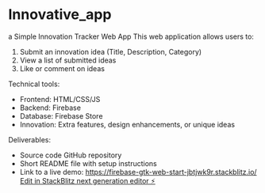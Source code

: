 # Innovative_app

a Simple Innovation Tracker Web App
This web application allows users to:

1. Submit an innovation idea (Title, Description, Category)
2. View a list of submitted ideas
3. Like or comment on ideas

Technical tools:

- Frontend: HTML/CSS/JS
- Backend: Firebase
- Database: Firebase Store
- Innovation: Extra features, design enhancements, or unique ideas

Deliverables:

- Source code GitHub repository
- Short README file with setup instructions
- Link to a live demo: https://firebase-gtk-web-start-jbtjwk9r.stackblitz.io/
  [Edit in StackBlitz next generation editor ⚡️](https://stackblitz.com/~/github.com/engnorah/Innovative_app)
